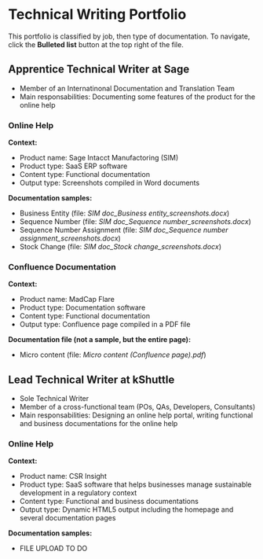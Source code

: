 # Technical Writing Portfolio
This portfolio is classified by job, then type of documentation. To navigate, click the **Bulleted list** button at the top right of the file.

## Apprentice Technical Writer at Sage
- Member of an Internatinonal Documentation and Translation Team
- Main responsabilities: Documenting some features of the product for the online help
### Online Help
**Context:**
- Product name: Sage Intacct Manufactoring (SIM)
- Product type: SaaS ERP software
- Content type: Functional documentation
- Output type: Screenshots compiled in Word documents

**Documentation samples:**
- Business Entity (file: *SIM doc_Business entity_screenshots.docx*)
- Sequence Number (file: *SIM doc_Sequence number_screenshots.docx*)
- Sequence Number Assignment (file: *SIM doc_Sequence number assignment_screenshots.docx*) 
- Stock Change (file: *SIM doc_Stock change_screenshots.docx*)
### Confluence Documentation
**Context:**
- Product name: MadCap Flare
- Product type: Documentation software
- Content type: Functional documentation
- Output type: Confluence page compiled in a PDF file

**Documentation file (not a sample, but the entire page):**
- Micro content (file: *Micro content (Confluence page).pdf*)

## Lead Technical Writer at kShuttle
- Sole Technical Writer
- Member of a cross-functional team (POs, QAs, Developers, Consultants)
- Main responsabilities: Designing an online help portal, writing functional and business documentations for the online help
### Online Help
**Context:**
- Product name: CSR Insight
- Product type: SaaS software that helps businesses manage sustainable development in a regulatory context
- Content type: Functional and business documentations
- Output type: Dynamic HTML5 output including the homepage and several documentation pages

**Documentation samples:**
- FILE UPLOAD TO DO
